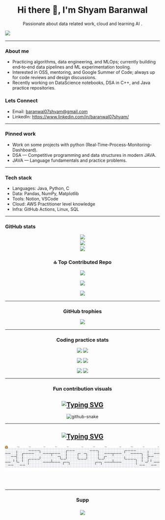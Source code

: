 <!-- Profile README for github.com/<your-username> -->
<!-- Tip: rename this repo to <your-username>/<your-username> so it shows on your profile -->

<h1 align="center">Hi there 👋, I'm Shyam Baranwal</h1>
<p align="center">
  Passionate about data related work, cloud and learning  AI .
</p>

<!-- Badges -->
![](https://komarev.com/ghpvc/?username=Shyam7705)<br>


---

### About me
- Practicing algorithms, data engineering, and MLOps; currently building end‑to‑end data pipelines and ML experimentation tooling.  
- Interested in OSS, mentoring, and Google Summer of Code; always up for code reviews and design discussions.  
- Recently working on DataScience notebooks, DSA in C++, and Java practice repositories.  

### Lets Connect
- Email: <baranwal07shyam@gmail.com>  
- LinkedIn: https://www.linkedin.com/in/baranwal07shyam/ 

---

### Pinned work
- Work on some projects with python (Real-Time-Process-Monitoring-Dashboard).  
- DSA — Competitive programming and data structures in modern JAVA.  
- JAVA — Language fundamentals and practice problems.  

---

### Tech stack
- Languages: Java, Python, C  
- Data: Pandas, NumPy, Matplotlib
- Tools: Notion, VSCode
- Cloud: AWS Practitioner level knowledge   
- Infra: GitHub Actions, Linux, SQL

---

### GitHub stats

<div align = center>

![](https://github-readme-stats.vercel.app/api?username=Shyam7705&theme=highcontrast&hide_border=false&include_all_commits=false&count_private=false)<br/>
![](https://nirzak-streak-stats.vercel.app/?user=Shyam7705&theme=highcontrast&hide_border=false)<br/>
![](https://github-readme-stats.vercel.app/api/top-langs/?username=Shyam7705&theme=highcontrast&hide_border=false&include_all_commits=false&count_private=false&layout=compact)


### 🔝 Top Contributed Repo
![](https://github-contributor-stats.vercel.app/api?username=Shyam7705&limit=5&theme=dark&combine_all_yearly_contributions=true)



<!-- Streak -->
<p align="center">
  <img height="180" src="https://streak-stats.demolab.com?username=Shyam7705&theme=tokyonight&hide_border=true" />
</p>

<!-- Activity Graph -->
<p align="center">
  <img src="https://github-readme-activity-graph.vercel.app/graph?username=Shyam7705&theme=tokyo-night" />
</p>

---

### GitHub trophies
<p align="center">
  <img src="https://github-profile-trophy.vercel.app/?username=Shyam7705&theme=tokyonight&no-frame=true&no-bg=true&margin-w=8&row=1&column=7" />
</p>

---

### Coding practice stats

<!-- LeetCode -->
<p>
  <img src="https://img.shields.io/badge/LeetCode-Profile-orange?style=for-the-badge&logo=leetcode" />
  <a href="https://leetcode.com/Shyamac/">
    <img src="https://leetcard.jacoblin.cool/<leetcode-username>?theme=dark&font=JetBrains%20Mono&ext=heatmap" />
  </a>
</p>

<!-- GeeksforGeeks -->
<p>
  <img src="https://img.shields.io/badge/GeeksforGeeks-Profile-brightgreen?style=for-the-badge&logo=geeksforgeeks" />
  <a href="https://auth.geeksforgeeks.org/user/baranwal8k15/practice/">
    <img src="https://gfg-stats-card.vercel.app/api?username=baranwal8k15&theme=dark" />
  </a>
</p>

<!-- HackerRank -->
<p>
  <img src="https://img.shields.io/badge/HackerRank-Profile-success?style=for-the-badge&logo=hackerrank" />
  <a href="https://www.hackerrank.com/profile/baranwal07shyam>">
    <img src="https://hackerrank-badge.vercel.app/api/skills?username=baranwal07shyam&theme=dark" />
  </a>
</p>

---

### Fun contribution visuals
<!-- Pacman path on contributions -->
<!-- Snake eating contributions (auto-generated by workflow below) -->
<div align=center>
  
<h2 align="center"><a href="https://git.io/typing-svg"><img src="https://readme-typing-svg.demolab.com?font=Righteous&size=35&duration=4000&pause=1000&center=true&vCenter=true&width=500&height=70&lines=%F0%9F%90%8D+SNAKE+Eating+my;Github+contribution+Graph+!!...." alt="Typing SVG" /></a></h2>
  
<picture>
  <source media="(prefers-color-scheme: dark)" srcset="https://raw.githubusercontent.com/tobiasmeyhoefer/tobiasmeyhoefer/output/github-snake-dark.svg" />
  <source media="(prefers-color-scheme: light)" srcset="https://raw.githubusercontent.com/tobiasmeyhoefer/tobiasmeyhoefer/output/github-snake.svg" />
  <img alt="github-snake" src="https://raw.githubusercontent.com/tobiasmeyhoefer/tobiasmeyhoefer/output/github-snake.svg" />
</picture>

---
<div align=center>
<h2 align="center"><a href="https://git.io/typing-svg"><img src="https://readme-typing-svg.demolab.com?font=Righteous&size=35&duration=4000&pause=1000&center=true&vCenter=true&width=500&height=70&lines=%F0%9F%9F%A1%F0%9F%91%BB+PACMAN+eating+my;Github+contribution+Graph+!!.." alt="Typing SVG" /></a></h2>

<picture>
  <source media="(prefers-color-scheme: dark)" srcset="https://raw.githubusercontent.com/gitcrusher/gitcrusher/output1/pacman-contribution-graph-dark.svg">
  <source media="(prefers-color-scheme: light)" srcset="https://raw.githubusercontent.com/gitcrusher/gitcrusher/output1/pacman-contribution-graph.svg">
  <img alt="pacman contribution graph" src="https://raw.githubusercontent.com/gitcrusher/gitcrusher/output1/pacman-contribution-graph.svg">
</picture>



<h2 align="center"> </h2>
<br>

---

### Supp
<h3 align="center">
    <img src="https://readme-typing-svg.herokuapp.com/?font=Righteous&size=25&center=true&vCenter=true&width=500&height=70&duration=4000&lines=If+anything+here+helped,;+consider+giving+a+⭐,;+to+the+repos+pinned+above+message+me+:)">
</h3>
